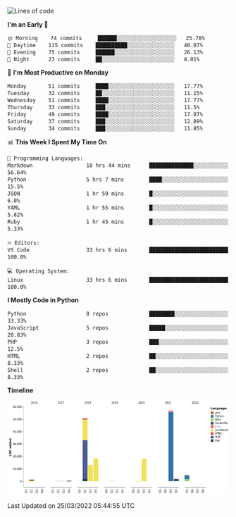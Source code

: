<!--START_SECTION:waka-->
![Lines of code](https://img.shields.io/badge/From%20Hello%20World%20I%27ve%20Written-166%20Thousand%20lines%20of%20code-blue)

**I'm an Early 🐤** 

```text
🌞 Morning    74 commits     ██████░░░░░░░░░░░░░░░░░░░   25.78% 
🌆 Daytime    115 commits    ██████████░░░░░░░░░░░░░░░   40.07% 
🌃 Evening    75 commits     ██████░░░░░░░░░░░░░░░░░░░   26.13% 
🌙 Night      23 commits     ██░░░░░░░░░░░░░░░░░░░░░░░   8.01%

```
📅 **I'm Most Productive on Monday** 

```text
Monday       51 commits     ████░░░░░░░░░░░░░░░░░░░░░   17.77% 
Tuesday      32 commits     ██░░░░░░░░░░░░░░░░░░░░░░░   11.15% 
Wednesday    51 commits     ████░░░░░░░░░░░░░░░░░░░░░   17.77% 
Thursday     33 commits     ███░░░░░░░░░░░░░░░░░░░░░░   11.5% 
Friday       49 commits     ████░░░░░░░░░░░░░░░░░░░░░   17.07% 
Saturday     37 commits     ███░░░░░░░░░░░░░░░░░░░░░░   12.89% 
Sunday       34 commits     ███░░░░░░░░░░░░░░░░░░░░░░   11.85%

```


📊 **This Week I Spent My Time On** 

```text
💬 Programming Languages: 
Markdown                 18 hrs 44 mins      ██████████████░░░░░░░░░░░   56.64% 
Python                   5 hrs 7 mins        ████░░░░░░░░░░░░░░░░░░░░░   15.5% 
JSON                     1 hr 59 mins        █░░░░░░░░░░░░░░░░░░░░░░░░   6.0% 
YAML                     1 hr 55 mins        █░░░░░░░░░░░░░░░░░░░░░░░░   5.82% 
Ruby                     1 hr 45 mins        █░░░░░░░░░░░░░░░░░░░░░░░░   5.33%

🔥 Editors: 
VS Code                  33 hrs 6 mins       █████████████████████████   100.0%

💻 Operating System: 
Linux                    33 hrs 6 mins       █████████████████████████   100.0%

```

**I Mostly Code in Python** 

```text
Python                   8 repos             ████████░░░░░░░░░░░░░░░░░   33.33% 
JavaScript               5 repos             █████░░░░░░░░░░░░░░░░░░░░   20.83% 
PHP                      3 repos             ███░░░░░░░░░░░░░░░░░░░░░░   12.5% 
HTML                     2 repos             ██░░░░░░░░░░░░░░░░░░░░░░░   8.33% 
Shell                    2 repos             ██░░░░░░░░░░░░░░░░░░░░░░░   8.33%

```


**Timeline**

![Chart not found](https://raw.githubusercontent.com/telesoho/telesoho/master/charts/bar_graph.png) 


 Last Updated on 25/03/2022 05:44:55 UTC
<!--END_SECTION:waka-->


<!--
**telesoho/telesoho** is a ✨ _special_ ✨ repository because its `README.md` (this file) appears on your GitHub profile.

Here are some ideas to get you started:

- 🔭 I’m currently working on ...
- 🌱 I’m currently learning ...
- 👯 I’m looking to collaborate on ...
- 🤔 I’m looking for help with ...
- 💬 Ask me about ...
- 📫 How to reach me: ...
- 😄 Pronouns: ...
- ⚡ Fun fact: ...
-->
